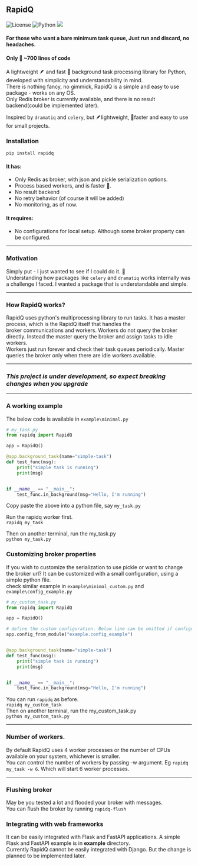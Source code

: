 ## RapidQ
<!-- [![Latest](https://img.shields.io/badge/latest-0.2.0-green.svg)](https://pypi.org/project/RapidQ/) -->
![License](https://img.shields.io/badge/license-BSD3-blue.svg)
![Python](https://img.shields.io/badge/Python-3.10_%7c_3.11-blue)
<img src="https://komarev.com/ghpvc/?username=rapidq&style=pixel">

#### For those who want a bare minimum task queue, Just run and discard, no headaches.
#### Only :pinching_hand: ~700 lines of code
A lightweight :feather: and fast :rocket: background task processing library for Python, developed with simplicity and understandability in mind.<br>
There is nothing fancy, no gimmick, RapidQ is a simple and easy to use package - works on any OS.<br>
Only Redis broker is currently available, and there is no result backend(could be implemented later).<br>

Inspired by `dramatiq` and `celery`, but :feather:lightweight, :rocket:faster and easy to use for small projects.<br>

### Installation
```
pip install rapidq
```

#### It has: <br>
   - Only Redis as broker, with json and pickle serialization options.
   - Process based workers, and is faster :rocket:.
   - No result backend
   - No retry behavior (of course it will be added)
   - No monitoring, as of now.

#### It requires: <br>
   - No configurations for local setup. Although some broker property can be configured.

----------
### Motivation
Simply put - I just wanted to see if I could do it. :hugs:<br>
Understanding how packages like `celery` and `dramatiq` works internally was a challenge I faced. I wanted a package that is understandable and simple.<br>

----------
### How RapidQ works?
RapidQ uses python's multiprocessing library to run tasks. It has a master process, which is the RapidQ itself that handles the <br>
broker communications and workers. Workers do not query the broker directly. Instead the master query the broker and assign tasks to idle workers.<br>
Workers just run forever and check their task queues periodically. Master queries the broker only when there are idle workers available.

----------
### _This project is under development, so expect breaking changes when you upgrade_

----------
### A working example

The below code is available in `example\minimal.py`
```python
# my_task.py
from rapidq import RapidQ

app = RapidQ()

@app.background_task(name="simple-task")
def test_func(msg):
    print("simple task is running")
    print(msg)


if __name__ == "__main__":
    test_func.in_background(msg="Hello, I'm running")
```
Copy paste the above into a python file, say `my_task.py`<br>

Run the rapidq worker first. <br>`rapidq my_task` <br>

Then on another terminal, run the my_task.py <br> `python my_task.py`

### Customizing broker properties
If you wish to customize the serialization to use pickle or want to change the broker url?
It can be customized with a small configuration, using a simple python file.<br>
check similar example in `example\minimal_custom.py` and `example\config_example.py`
```python
# my_custom_task.py
from rapidq import RapidQ

app = RapidQ()

# define the custom configuration. Below line can be omitted if configuration is not needed.
app.config_from_module("example.config_example")


@app.background_task(name="simple-task")
def test_func(msg):
    print("simple task is running")
    print(msg)


if __name__ == "__main__":
    test_func.in_background(msg="Hello, I'm running")
```

You can run `rapidq` as before. <br>`rapidq my_custom_task` <br>
Then on another terminal, run the my_custom_task.py <br> `python my_custom_task.py`

----------
### Number of workers.
By default RapidQ uses 4 worker processes or the number of CPUs available on your system, whichever is smaller.<br>
You can control the number of workers by passing -w argument.  Eg `rapidq my_task -w 6`. Which will start 6 worker processes.

----------
### Flushing broker
May be you tested a lot and flooded your broker with messages.<br>
You can flush the broker by running `rapidq-flush`

### Integrating with web frameworks
It can be easily integrated with Flask and FastAPI applications. A simple Flask and FastAPI example is in **example** directory.<br>
Currently RapidQ cannot be easily integrated with Django. But the change is planned to be implemented later.
